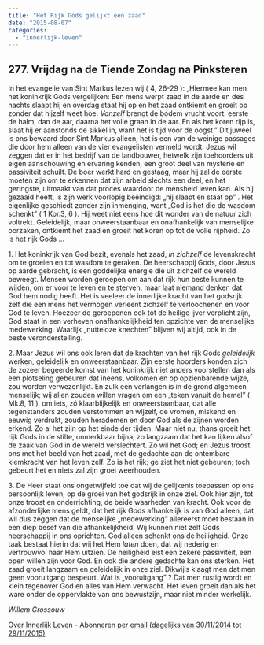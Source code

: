 ```yaml
---
title: "Het Rijk Gods gelijkt een zaad"
date: "2015-08-07"
categories: 
  - "innerlijk-leven"
---
```


## 277\. Vrijdag na de Tiende Zondag na Pinksteren

In het evangelie van Sint Markus lezen wij ( 4, 26-29 ): „Hiermee kan men het koninkrijk Gods vergelijken: Een mens werpt zaad in de aarde en des nachts slaapt hij en overdag staat hij op en het zaad ontkiemt en groeit op zonder dat hijzelf weet hoe. _Vanzelf_ brengt de bodem vrucht voort: eerste de halm, dan de aar, daarna het volle graan in de aar. En als het koren rijp is, slaat hij er aanstonds de sikkel in, want het is tijd voor de oogst.” Dit juweel is ons bewaard door Sint Markus alleen; het is een van de weinige passages die door hem alleen van de vier evangelisten vermeld wordt. Jezus wil zeggen dat er in het bedrijf van de landbouwer, hetwelk zijn toehoorders uit eigen aanschouwing en ervaring kenden, een groot deel van mysterie en passiviteit schuilt. De boer werkt hard en gestaag, maar hij zal de eerste moeten zijn om te erkennen dat zijn arbeid slechts een deel, en het geringste, uitmaakt van dat proces waardoor de mensheid leven kan. Als hij gezaaid heeft, is zijn werk voorlopig beëindigd: „hij slaapt en staat op” . Het eigenlijke geschiedt zonder zijn inmenging, want „God is het die de wasdom schenkt” ( 1 Kor.3, 6 ). Hij weet niet eens hoe dit wonder van de natuur zich voltrekt. Geleidelijk, maar onweerstaanbaar en onafhankelijk van menselijke oorzaken, ontkiemt het zaad en groeit het koren op tot de volle rijpheid. Zo is het rijk Gods …

1\. Het koninkrijk van God bezit, evenals het zaad, _in zichzelf_ de levenskracht om te groeien en tot wasdom te geraken. De heerschappij Gods, door Jezus op aarde gebracht, is een goddelijke energie die uit zichzelf de wereld beweegt. Mensen worden geroepen om aan dat rijk hun beste kunnen te wijden, om er voor te leven en te sterven, maar laat niemand denken dat God hem nodig heeft. Het is veeleer de innerlijke kracht van het godsrijk zelf die een mens het vermogen verleent zichzelf te verloochenen en voor God te leven. Hoezeer de geroepenen ook tot de heilige ijver verplicht zijn, God staat in een verheven onafhankelijkheid ten opzichte van de menselijke medewerking. Waarlijk „nutteloze knechten” blijven wij altijd, ook in de beste veronderstelling.

2\. Maar Jezus wil ons ook leren dat de krachten van het rijk Gods _geleidelijk_ werken, geleidelijk en onweerstaanbaar. Zijn eerste hoorders konden zich de zozeer begeerde komst van het koninkrijk niet anders voorstellen dan als een plotseling gebeuren dat ineens, volkomen en op opzienbarende wijze, zou worden verwezenlijkt. En zulk een verlangen is in de grond algemeen menselijk; wij allen zouden willen vragen om een „teken vanuit de hemel” ( Mk.8, 11 ), om iets, zó klaarblijkelijk en onweerstaanbaar, dat alle tegenstanders zouden verstommen en wijzelf, de vromen, miskend en eeuwig verdrukt, zouden herademen en door God als de zijnen worden erkend. Zo al het zijn op het einde der tijden. Maar niet nu; thans groeit het rijk Gods in de stilte, onmerkbaar bijna, zo langzaam dat het kan lijken alsof de zaak van God in de wereld verslechtert. Zo wil het God; en Jezus troost ons met het beeld van het zaad, met de gedachte aan de ontembare kiemkracht van het leven zelf. Zo is het rijk; ge ziet het niet gebeuren; toch gebeurt het en niets zal zijn groei weerhouden.

3\. De Heer staat ons ongetwijfeld toe dat wij de gelijkenis toepassen op ons persoonlijk leven, op de groei van het godsrijk in onze ziel. Ook hier zijn, tot onze troost en onderrichting, de beide waarheden van kracht. Ook voor de afzonderlijke mens geldt, dat het rijk Gods afhankelijk is van God alleen, dat wil dus zeggen dat de menselijke „medewerking” allereerst moet bestaan in een diep besef van die afhankelijkheid. Wij kunnen niet zelf Gods heerschappij in ons oprichten. God alleen schenkt ons de heiligheid. Onze taak bestaat hierin dat wij het Hem _laten_ doen, dat wij nederig en vertrouwvol haar Hem uitzien. De heiligheid eist een zekere passiviteit, een open willen zijn voor God. En ook die andere gedachte kan ons sterken. Het zaad groeit langzaam en geleidelijk in onze ziel. Dikwijls klaagt men dat men geen vooruitgang bespeurt. Wat is „vooruitgang” ? Dat men rustig wordt en klein tegenover God en alles van Hem verwacht. Het leven groeit dan als het ware onder de oppervlakte van ons bewustzijn, maar niet minder werkelijk.

_Willem Grossouw_

[Over Innerlijk Leven](http://www.gelovenleren.net/2014/11/27/een-jaar-lang-innerlijk-leven-op-geloven-leren/) - [Abonneren per email (dagelijks van 30/11/2014 tot 29/11/2015)](http://eepurl.com/9P3DT)

